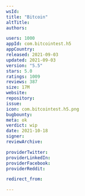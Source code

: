 ```yaml
---
wsId: 
title: "Bitcoin"
altTitle: 
authors:

users: 1000
appId: com.bitcointest.h5
appCountry: 
released: 2021-09-03
updated: 2021-09-03
version: "5.5"
stars: 5.0
ratings: 1009
reviews: 387
size: 17M
website: 
repository: 
issue: 
icon: com.bitcointest.h5.png
bugbounty: 
meta: ok
verdict: wip
date: 2021-10-18
signer: 
reviewArchive:

providerTwitter: 
providerLinkedIn: 
providerFacebook: 
providerReddit: 

redirect_from:

---
```


